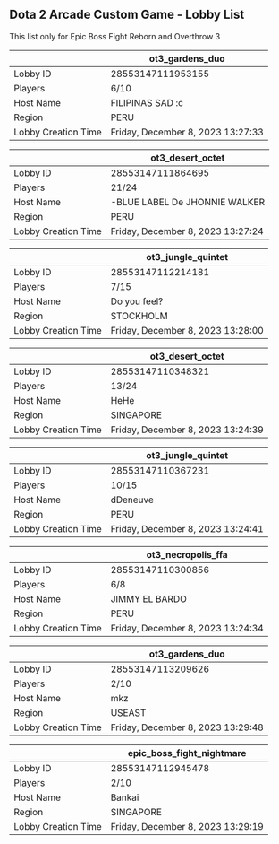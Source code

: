 ## Dota 2 Arcade Custom Game - Lobby List

This list only for Epic Boss Fight Reborn and Overthrow 3

|  | ot3_gardens_duo |
| ------ | ------ |
| Lobby ID | 28553147111953155 |
| Players | 6/10 |
| Host Name | FILIPINAS SAD :c |
| Region | PERU |
| Lobby Creation Time | Friday, December 8, 2023 13:27:33 |


|  | ot3_desert_octet |
| ------ | ------ |
| Lobby ID | 28553147111864695 |
| Players | 21/24 |
| Host Name | -BLUE LABEL De JHONNIE WALKER |
| Region | PERU |
| Lobby Creation Time | Friday, December 8, 2023 13:27:24 |


|  | ot3_jungle_quintet |
| ------ | ------ |
| Lobby ID | 28553147112214181 |
| Players | 7/15 |
| Host Name | Do you feel? |
| Region | STOCKHOLM |
| Lobby Creation Time | Friday, December 8, 2023 13:28:00 |


|  | ot3_desert_octet |
| ------ | ------ |
| Lobby ID | 28553147110348321 |
| Players | 13/24 |
| Host Name | HeHe |
| Region | SINGAPORE |
| Lobby Creation Time | Friday, December 8, 2023 13:24:39 |


|  | ot3_jungle_quintet |
| ------ | ------ |
| Lobby ID | 28553147110367231 |
| Players | 10/15 |
| Host Name | dDeneuve |
| Region | PERU |
| Lobby Creation Time | Friday, December 8, 2023 13:24:41 |


|  | ot3_necropolis_ffa |
| ------ | ------ |
| Lobby ID | 28553147110300856 |
| Players | 6/8 |
| Host Name | JIMMY EL BARDO |
| Region | PERU |
| Lobby Creation Time | Friday, December 8, 2023 13:24:34 |


|  | ot3_gardens_duo |
| ------ | ------ |
| Lobby ID | 28553147113209626 |
| Players | 2/10 |
| Host Name | mkz |
| Region | USEAST |
| Lobby Creation Time | Friday, December 8, 2023 13:29:48 |


|  | epic_boss_fight_nightmare |
| ------ | ------ |
| Lobby ID | 28553147112945478 |
| Players | 2/10 |
| Host Name | Bankai |
| Region | SINGAPORE |
| Lobby Creation Time | Friday, December 8, 2023 13:29:19 |


